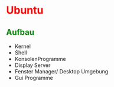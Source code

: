<style>
h1 { color: Red }
h2 { color: green }
h3 { color: blue; background-color: white;}
h4 { color: red;}
h5 { color: yellow;}
f{ color: red;
font-weight: bold;
text-decoration: underline;}
</style>

# Ubuntu

## Aufbau  

- Kernel
- Shell
- KonsolenProgramme
- Display Server
- Fenster Manager/ Desktop Umgebung
- Gui Programme 